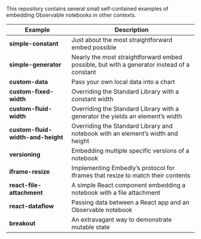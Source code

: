 This repository contains several small self-contained examples of embedding Observable notebooks in other contexts.

| Example | Description | 
|---|---|
| **simple-constant** | Just about the most straightforward embed possible |
| **simple-generator** | Nearly the most straightforward embed possible, but with a generator instead of a constant |
| **custom-data** | Pass your own local data into a chart |
| **custom-fixed-width** | Overriding the Standard Library with a constant width |
| **custom-fluid-width** | Overriding the Standard Library with a generator the yields an element’s width |
| **custom-fluid-width-and-height** | Overriding the Standard Library and notebook with an element’s width and height |
| **versioning** | Embedding multiple specific versions of a notebook |
| **iframe-resize** | Implementing Embedly’s protocol for Iframes that resize to match their contents |
| **react-file-attachment** | A simple React component embedding a notebook with a file attachment |
| **react-dataflow** | Passing data between a React app and an Observable notebook |
| **breakout** | An extravagant way to demonstrate mutable state |
